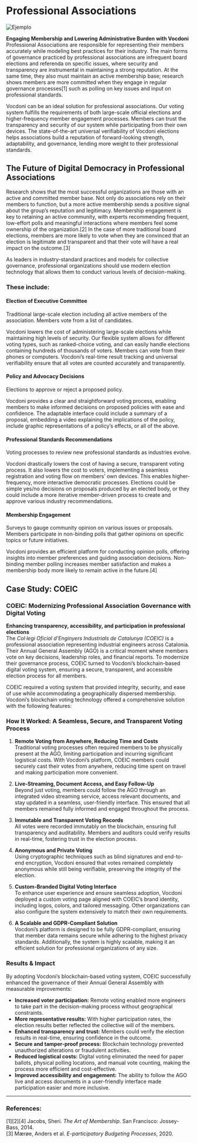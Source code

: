 # Professional Associations

![Ejemplo](/assets/budgeting.avif)

**Engaging Membership and Lowering Administrative Burden with Vocdoni**  
Professional Associations are responsible for representing their members accurately while modeling best practices for their industry. The main forms of governance practiced by professional associations are infrequent board elections and referenda on specific issues, where security and transparency are instrumental in maintaining a strong reputation. At the same time, they also must maintain an active membership base; research shows members are more committed when they engage in regular governance processes[1] such as polling on key issues and input on professional standards.

Vocdoni can be an ideal solution for professional associations. Our voting system fulfills the requirements of both large-scale official elections and higher-frequency member engagement processes. Members can trust the transparency and security of our system while participating from their own devices. The state-of-the-art universal verifiability of Vocdoni elections helps associations build a reputation of forward-looking strength, adaptability, and governance, lending more weight to their professional standards.

## The Future of Digital Democracy in Professional Associations

Research shows that the most successful organizations are those with an active and committed member base. Not only do associations rely on their members to function, but a more active membership sends a positive signal about the group’s reputation and legitimacy. Membership engagement is key to retaining an active community, with experts recommending frequent, low-effort polls and meaningful interactions where members feel some ownership of the organization.[2] In the case of more traditional board elections, members are more likely to vote when they are convinced that an election is legitimate and transparent and that their vote will have a real impact on the outcome.[3]

As leaders in industry-standard practices and models for collective governance, professional organizations should use modern election technology that allows them to conduct various levels of decision-making.

### These include:

#### **Election of Executive Committee**

Traditional large-scale election including all active members of the association. Members vote from a list of candidates.

Vocdoni lowers the cost of administering large-scale elections while maintaining high levels of security. Our flexible system allows for different voting types, such as ranked-choice voting, and can easily handle elections containing hundreds of thousands of voters. Members can vote from their phones or computers. Vocdoni’s real-time result tracking and universal verifiability ensure that all votes are counted accurately and transparently.

#### **Policy and Advocacy Decisions**

Elections to approve or reject a proposed policy.

Vocdoni provides a clear and straightforward voting process, enabling members to make informed decisions on proposed policies with ease and confidence. The adaptable interface could include a summary of a proposal, embedding a video explaining the implications of the policy, include graphic representations of a policy’s effects, or all of the above.

#### **Professional Standards Recommendations**

Voting processes to review new professional standards as industries evolve.

Vocdoni drastically lowers the cost of having a secure, transparent voting process. It also lowers the cost to voters, implementing a seamless registration and voting flow on members’ own devices. This enables higher-frequency, more interactive democratic processes. Elections could be simple yes/no decisions on proposals produced by an elected body, or they could include a more iterative member-driven process to create and approve various industry recommendations.

#### **Membership Engagement**

Surveys to gauge community opinion on various issues or proposals. Members participate in non-binding polls that gather opinions on specific topics or future initiatives.

Vocdoni provides an efficient platform for conducting opinion polls, offering insights into member preferences and guiding association decisions. Non-binding member polling increases member satisfaction and makes a membership body more likely to remain active in the future.[4]

## Case Study: COEIC

### **COEIC: Modernizing Professional Association Governance with Digital Voting**

**Enhancing transparency, accessibility, and participation in professional elections**  
The _Col·legi Oficial d'Enginyers Industrials de Catalunya (COEIC)_ is a professional association representing industrial engineers across Catalonia. Their Annual General Assembly (AGO) is a critical moment where members vote on key decisions, leadership roles, and financial reports. To modernize their governance process, COEIC turned to Vocdoni’s blockchain-based digital voting system, ensuring a secure, transparent, and accessible election process for all members.

COEIC required a voting system that provided integrity, security, and ease of use while accommodating a geographically dispersed membership. Vocdoni’s blockchain voting technology offered a comprehensive solution with the following features:

### **How It Worked: A Seamless, Secure, and Transparent Voting Process**

1. **Remote Voting from Anywhere, Reducing Time and Costs**  
   Traditional voting processes often required members to be physically present at the AGO, limiting participation and incurring significant logistical costs. With Vocdoni’s platform, COEIC members could securely cast their votes from anywhere, reducing time spent on travel and making participation more convenient.

2. **Live-Streaming, Document Access, and Easy Follow-Up**  
   Beyond just voting, members could follow the AGO through an integrated video streaming service, access relevant documents, and stay updated in a seamless, user-friendly interface. This ensured that all members remained fully informed and engaged throughout the process.

3. **Immutable and Transparent Voting Records**  
   All votes were recorded immutably on the blockchain, ensuring full transparency and auditability. Members and auditors could verify results in real-time, fostering trust in the election process.

4. **Anonymous and Private Voting**  
   Using cryptographic techniques such as blind signatures and end-to-end encryption, Vocdoni ensured that votes remained completely anonymous while still being verifiable, preserving the integrity of the election.

5. **Custom-Branded Digital Voting Interface**  
   To enhance user experience and ensure seamless adoption, Vocdoni deployed a custom voting page aligned with COEIC’s brand identity, including logos, colors, and tailored messaging. Other organizations can also configure the system extensively to match their own requirements.

6. **A Scalable and GDPR-Compliant Solution**  
   Vocdoni’s platform is designed to be fully GDPR-compliant, ensuring that member data remains secure while adhering to the highest privacy standards. Additionally, the system is highly scalable, making it an efficient solution for professional organizations of any size.

### **Results & Impact**

By adopting Vocdoni’s blockchain-based voting system, COEIC successfully enhanced the governance of their Annual General Assembly with measurable improvements:

- **Increased voter participation:** Remote voting enabled more engineers to take part in the decision-making process without geographical constraints.
- **More representative results:** With higher participation rates, the election results better reflected the collective will of the members.
- **Enhanced transparency and trust:** Members could verify the election results in real-time, ensuring confidence in the outcome.
- **Secure and tamper-proof process:** Blockchain technology prevented unauthorized alterations or fraudulent activities.
- **Reduced logistical costs:** Digital voting eliminated the need for paper ballots, physical polling locations, and manual vote counting, making the process more efficient and cost-effective.
- **Improved accessibility and engagement:** The ability to follow the AGO live and access documents in a user-friendly interface made participation easier and more inclusive.

---

### References:

[1][2][4] Jacobs, Sheri. _The Art of Membership_. San Francisco: Jossey-Bass, 2014.  
[3] Mærøe, Anders et al. _E-participatory Budgeting Processes_, 2020.
